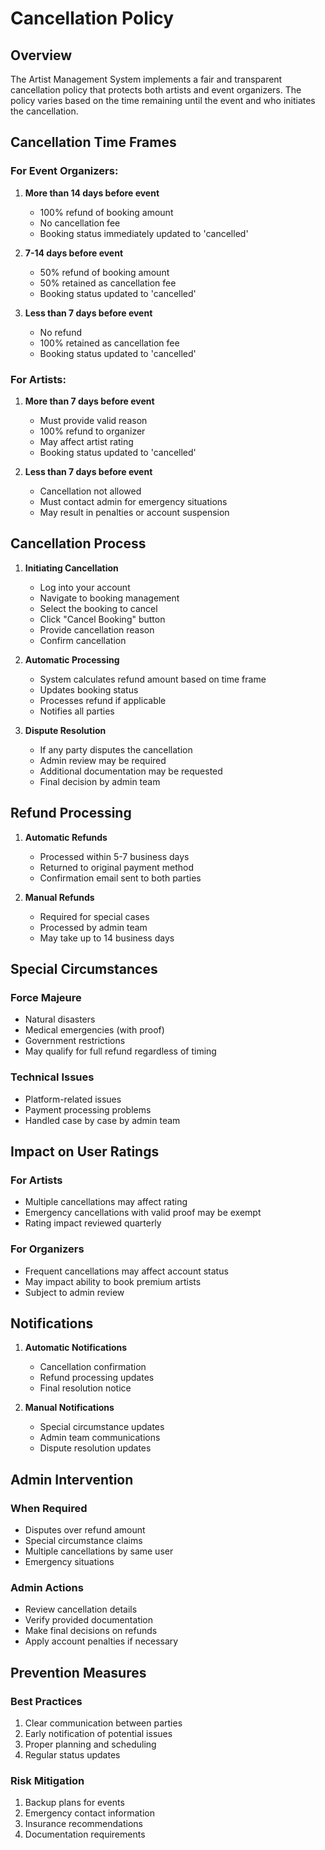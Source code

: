 # Cancellation Policy

## Overview
The Artist Management System implements a fair and transparent cancellation policy that protects both artists and event organizers. The policy varies based on the time remaining until the event and who initiates the cancellation.

## Cancellation Time Frames

### For Event Organizers:

1. **More than 14 days before event**
   - 100% refund of booking amount
   - No cancellation fee
   - Booking status immediately updated to 'cancelled'

2. **7-14 days before event**
   - 50% refund of booking amount
   - 50% retained as cancellation fee
   - Booking status updated to 'cancelled'

3. **Less than 7 days before event**
   - No refund
   - 100% retained as cancellation fee
   - Booking status updated to 'cancelled'

### For Artists:

1. **More than 7 days before event**
   - Must provide valid reason
   - 100% refund to organizer
   - May affect artist rating
   - Booking status updated to 'cancelled'

2. **Less than 7 days before event**
   - Cancellation not allowed
   - Must contact admin for emergency situations
   - May result in penalties or account suspension

## Cancellation Process

1. **Initiating Cancellation**
   - Log into your account
   - Navigate to booking management
   - Select the booking to cancel
   - Click "Cancel Booking" button
   - Provide cancellation reason
   - Confirm cancellation

2. **Automatic Processing**
   - System calculates refund amount based on time frame
   - Updates booking status
   - Processes refund if applicable
   - Notifies all parties

3. **Dispute Resolution**
   - If any party disputes the cancellation
   - Admin review may be required
   - Additional documentation may be requested
   - Final decision by admin team

## Refund Processing

1. **Automatic Refunds**
   - Processed within 5-7 business days
   - Returned to original payment method
   - Confirmation email sent to both parties

2. **Manual Refunds**
   - Required for special cases
   - Processed by admin team
   - May take up to 14 business days

## Special Circumstances

### Force Majeure
- Natural disasters
- Medical emergencies (with proof)
- Government restrictions
- May qualify for full refund regardless of timing

### Technical Issues
- Platform-related issues
- Payment processing problems
- Handled case by case by admin team

## Impact on User Ratings

### For Artists
- Multiple cancellations may affect rating
- Emergency cancellations with valid proof may be exempt
- Rating impact reviewed quarterly

### For Organizers
- Frequent cancellations may affect account status
- May impact ability to book premium artists
- Subject to admin review

## Notifications

1. **Automatic Notifications**
   - Cancellation confirmation
   - Refund processing updates
   - Final resolution notice

2. **Manual Notifications**
   - Special circumstance updates
   - Admin team communications
   - Dispute resolution updates

## Admin Intervention

### When Required
- Disputes over refund amount
- Special circumstance claims
- Multiple cancellations by same user
- Emergency situations

### Admin Actions
- Review cancellation details
- Verify provided documentation
- Make final decisions on refunds
- Apply account penalties if necessary

## Prevention Measures

### Best Practices
1. Clear communication between parties
2. Early notification of potential issues
3. Proper planning and scheduling
4. Regular status updates

### Risk Mitigation
1. Backup plans for events
2. Emergency contact information
3. Insurance recommendations
4. Documentation requirements 